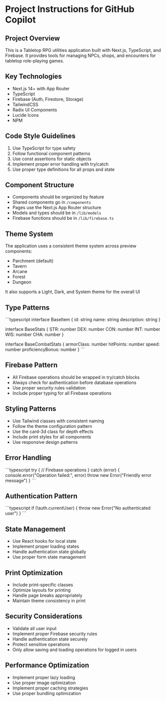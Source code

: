 # Project Instructions for GitHub Copilot

## Project Overview
This is a Tabletop RPG utilities application built with Next.js, TypeScript, and Firebase. It provides tools for managing NPCs, shops, and encounters for tabletop role-playing games.

## Key Technologies
- Next.js 14+ with App Router
- TypeScript
- Firebase (Auth, Firestore, Storage)
- TailwindCSS
- Radix UI Components
- Lucide Icons
- NPM

## Code Style Guidelines
1. Use TypeScript for type safety
2. Follow functional component patterns
3. Use const assertions for static objects
4. Implement proper error handling with try/catch
5. Use proper type definitions for all props and state

## Component Structure
- Components should be organized by feature
- Shared components go in `/components`
- Pages use the Next.js App Router structure
- Models and types should be in `/lib/models`
- Firebase functions should be in `/lib/firebase.ts`

## Theme System
The application uses a consistent theme system across preview components:
- Parchment (default)
- Tavern
- Arcane
- Forest
- Dungeon

It also supports a Light, Dark, and System theme for the overall UI

## Type Patterns
\`\`\`typescript
interface BaseItem {
  id: string
  name: string
  description: string
}

interface BaseStats {
  STR: number
  DEX: number
  CON: number
  INT: number
  WIS: number
  CHA: number
}

interface BaseCombatStats {
  armorClass: number
  hitPoints: number
  speed: number
  proficiencyBonus: number
}
\`\`\`

## Firebase Pattern
- All Firebase operations should be wrapped in try/catch blocks
- Always check for authentication before database operations
- Use proper security rules validation
- Include proper typing for all Firebase operations

## Styling Patterns
- Use Tailwind classes with consistent naming
- Follow the theme configuration pattern
- Use the card-3d class for depth effects
- Include print styles for all components
- Use responsive design patterns

## Error Handling
\`\`\`typescript
try {
  // Firebase operations
} catch (error) {
  console.error("Operation failed:", error)
  throw new Error("Friendly error message")
}
\`\`\`

## Authentication Pattern
\`\`\`typescript
if (!auth.currentUser) {
  throw new Error("No authenticated user")
}
\`\`\`

## State Management
- Use React hooks for local state
- Implement proper loading states
- Handle authentication state globally
- Use proper form state management

## Print Optimization
- Include print-specific classes
- Optimize layouts for printing
- Handle page breaks appropriately
- Maintain theme consistency in print

## Security Considerations
- Validate all user input
- Implement proper Firebase security rules
- Handle authentication state securely
- Protect sensitive operations
- Only allow saving and loading operations for logged in users

## Performance Optimization
- Implement proper lazy loading
- Use proper image optimization
- Implement proper caching strategies
- Use proper bundling optimization
